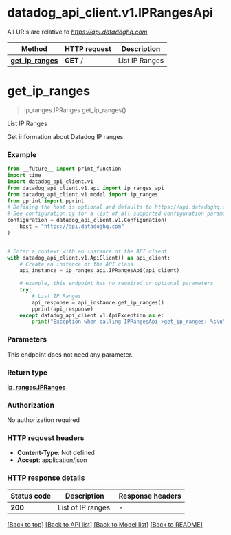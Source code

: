 # datadog_api_client.v1.IPRangesApi

All URIs are relative to *https://api.datadoghq.com*

Method | HTTP request | Description
------------- | ------------- | -------------
[**get_ip_ranges**](IPRangesApi.md#get_ip_ranges) | **GET** / | List IP Ranges


# **get_ip_ranges**
> ip_ranges.IPRanges get_ip_ranges()

List IP Ranges

Get information about Datadog IP ranges.

### Example

```python
from __future__ import print_function
import time
import datadog_api_client.v1
from datadog_api_client.v1.api import ip_ranges_api
from datadog_api_client.v1.model import ip_ranges
from pprint import pprint
# Defining the host is optional and defaults to https://api.datadoghq.com
# See configuration.py for a list of all supported configuration parameters.
configuration = datadog_api_client.v1.Configuration(
    host = "https://api.datadoghq.com"
)


# Enter a context with an instance of the API client
with datadog_api_client.v1.ApiClient() as api_client:
    # Create an instance of the API class
    api_instance = ip_ranges_api.IPRangesApi(api_client)
    
    # example, this endpoint has no required or optional parameters
    try:
        # List IP Ranges
        api_response = api_instance.get_ip_ranges()
        pprint(api_response)
    except datadog_api_client.v1.ApiException as e:
        print("Exception when calling IPRangesApi->get_ip_ranges: %s\n" % e)
```

### Parameters
This endpoint does not need any parameter.

### Return type

[**ip_ranges.IPRanges**](IPRanges.md)

### Authorization

No authorization required

### HTTP request headers

 - **Content-Type**: Not defined
 - **Accept**: application/json

### HTTP response details
| Status code | Description | Response headers |
|-------------|-------------|------------------|
**200** | List of IP ranges. |  -  |

[[Back to top]](#) [[Back to API list]](README.md#documentation-for-api-endpoints) [[Back to Model list]](README.md#documentation-for-models) [[Back to README]](README.md)

